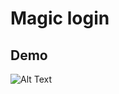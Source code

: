 # Magic login

## Demo
![Alt Text](https://github.com/arnaud512/MagicLoginSwift3/raw/master/demo.gif)
